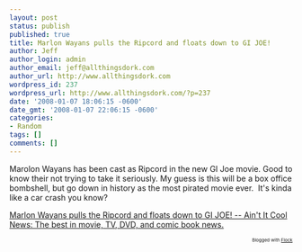```yaml
---
layout: post
status: publish
published: true
title: Marlon Wayans pulls the Ripcord and floats down to GI JOE!
author: Jeff
author_login: admin
author_email: jeff@allthingsdork.com
author_url: http://www.allthingsdork.com
wordpress_id: 237
wordpress_url: http://www.allthingsdork.com/?p=237
date: '2008-01-07 18:06:15 -0600'
date_gmt: '2008-01-07 22:06:15 -0600'
categories:
- Random
tags: []
comments: []
---
```

<p>Marolon Wayans has been cast as Ripcord in the new GI Joe movie. Good to know their not trying to take it seriously. My guess is this will be a box office bombshell, but go down in history as the most pirated movie ever.&nbsp; It's kinda like a car crash you know?</p>
<p><a href="http://www.aintitcool.com/node/35216">Marlon Wayans pulls the Ripcord and floats down to GI JOE! -- Ain't It Cool News: The best in movie, TV, DVD, and comic book news.</a> </p>
<p style="text-align: right; font-size: 8px">Blogged with <a href="http://www.flock.com/blogged-with-flock" title="Flock" target="_new">Flock</a></p></p>
